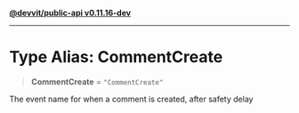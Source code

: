 [**@devvit/public-api v0.11.16-dev**](../README.md)

---

# Type Alias: CommentCreate

> **CommentCreate** = `"CommentCreate"`

The event name for when a comment is created, after safety delay
